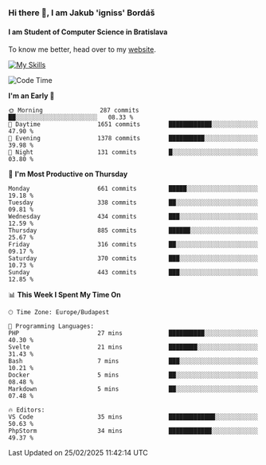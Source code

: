 ### Hi there 👋, I am Jakub 'igniss' Bordáš

#### I am Student of Computer Science in Bratislava
To know me better, head over to my [website](https://bordas.sk).

[![My Skills](https://skillicons.dev/icons?i=js,typescript,html,css,figma,svelte,vue,next,postgresql,nest,express,nodejs)](https://bordas.sk)


<!--START_SECTION:waka-->
![Code Time](http://img.shields.io/badge/Code%20Time-1%2C687%20hrs%2056%20mins-blue)

**I'm an Early 🐤** 

```text
🌞 Morning                287 commits         ██░░░░░░░░░░░░░░░░░░░░░░░   08.33 % 
🌆 Daytime                1651 commits        ████████████░░░░░░░░░░░░░   47.90 % 
🌃 Evening                1378 commits        ██████████░░░░░░░░░░░░░░░   39.98 % 
🌙 Night                  131 commits         █░░░░░░░░░░░░░░░░░░░░░░░░   03.80 % 
```
📅 **I'm Most Productive on Thursday** 

```text
Monday                   661 commits         █████░░░░░░░░░░░░░░░░░░░░   19.18 % 
Tuesday                  338 commits         ██░░░░░░░░░░░░░░░░░░░░░░░   09.81 % 
Wednesday                434 commits         ███░░░░░░░░░░░░░░░░░░░░░░   12.59 % 
Thursday                 885 commits         ██████░░░░░░░░░░░░░░░░░░░   25.67 % 
Friday                   316 commits         ██░░░░░░░░░░░░░░░░░░░░░░░   09.17 % 
Saturday                 370 commits         ███░░░░░░░░░░░░░░░░░░░░░░   10.73 % 
Sunday                   443 commits         ███░░░░░░░░░░░░░░░░░░░░░░   12.85 % 
```


📊 **This Week I Spent My Time On** 

```text
🕑︎ Time Zone: Europe/Budapest

💬 Programming Languages: 
PHP                      27 mins             ██████████░░░░░░░░░░░░░░░   40.30 % 
Svelte                   21 mins             ████████░░░░░░░░░░░░░░░░░   31.43 % 
Bash                     7 mins              ███░░░░░░░░░░░░░░░░░░░░░░   10.21 % 
Docker                   5 mins              ██░░░░░░░░░░░░░░░░░░░░░░░   08.48 % 
Markdown                 5 mins              ██░░░░░░░░░░░░░░░░░░░░░░░   07.48 % 

🔥 Editors: 
VS Code                  35 mins             █████████████░░░░░░░░░░░░   50.63 % 
PhpStorm                 34 mins             ████████████░░░░░░░░░░░░░   49.37 % 
```


 Last Updated on 25/02/2025 11:42:14 UTC
<!--END_SECTION:waka-->
